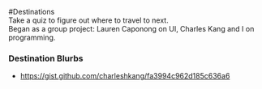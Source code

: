#Destinations  
Take a quiz to figure out where to travel to next.  
Began as a group project: Lauren Caponong on UI, Charles Kang and I on programming.

 
### Destination Blurbs
* https://gist.github.com/charleshkang/fa3994c962d185c636a6
